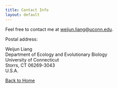 ```yaml
---
title: Contact Info
layout: default
---
```


Feel free to contact me at <weijun.liang@uconn.edu>.
    
Postal address: 
    
Weijun Liang    
Department of Ecology and Evolutionary Biology    
University of Connecticut    
Storrs, CT 06269-3043    
U.S.A.

[Back to Home](https://LWJIsVery6.github.io/)
